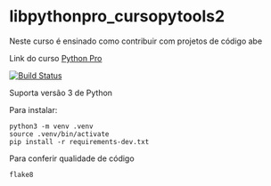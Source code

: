 # libpythonpro_cursopytools2

Neste curso é ensinado como contribuir com projetos de código abe

Link do curso [Python Pro](https://www.python.pro.br/)

[![Build Status](https://travis-ci.com/MarcosAntonioSoares/libpythonpro_cursopytools2.svg?branch=main)](https://travis-ci.com/MarcosAntonioSoares/libpythonpro_cursopytools2)

Suporta versão 3 de Python

Para instalar:

```console
python3 -m venv .venv
source .venv/bin/activate
pip install -r requirements-dev.txt
```

Para conferir qualidade de código
```console
flake8
```